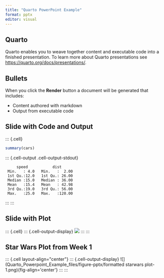```yaml
---
title: "Quarto PowerPoint Example"
format: pptx
editor: visual
---
```






## Quarto

Quarto enables you to weave together content and executable code into a finished presentation. To learn more about Quarto presentations see <https://quarto.org/docs/presentations/>.

## Bullets

When you click the **Render** button a document will be generated that includes:

-   Content authored with markdown
-   Output from executable code

## Slide with Code and Output


::: {.cell}

```{.r .cell-code}
summary(cars)
```

::: {.cell-output .cell-output-stdout}
```
     speed           dist       
 Min.   : 4.0   Min.   :  2.00  
 1st Qu.:12.0   1st Qu.: 26.00  
 Median :15.0   Median : 36.00  
 Mean   :15.4   Mean   : 42.98  
 3rd Qu.:19.0   3rd Qu.: 56.00  
 Max.   :25.0   Max.   :120.00  
```
:::
:::


## Slide with Plot


::: {.cell}
::: {.cell-output-display}
![](Quarto_Powerpoint_Example_files/figure-pptx/pressure-1.png)
:::
:::


## Star Wars Plot from Week 1


::: {.cell layout-align="center"}
::: {.cell-output-display}
![](Quarto_Powerpoint_Example_files/figure-pptx/formatted starwars plot-1.png){fig-align='center'}
:::
:::

